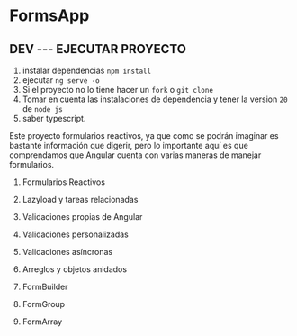 # FormsApp

## DEV --- EJECUTAR PROYECTO 

1. instalar dependencias ``` npm install ```
2. ejecutar ``` ng serve -o ```
3. Si el proyecto no lo tiene hacer un ``` fork ``` o ``` git clone ``` 
4. Tomar en cuenta las instalaciones de dependencia y tener la version ``` 20 ``` de ``` node js ```
5. saber typescript.


Este proyecto formularios reactivos, ya que como se podrán imaginar es bastante información que digerir, pero lo importante aquí es que comprendamos que Angular cuenta con varias maneras de manejar formularios.

1. Formularios Reactivos

2. Lazyload y tareas relacionadas

3. Validaciones propias de Angular

4. Validaciones personalizadas

5. Validaciones asíncronas

6. Arreglos y objetos anidados

7. FormBuilder

8. FormGroup

9. FormArray